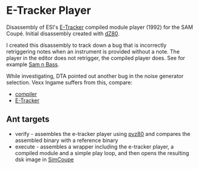 # E-Tracker Player
Disassembly of ESI's [E-Tracker](https://www.worldofsam.org/products/e-tracker) compiled module player (1992) for the SAM Coupé.
Initial disassembly created with [dZ80](http://www.inkland.org.uk/dz80/).

I created this disassembly to track down a bug that is incorrectly retriggering notes when an instrument is provided without a note. The player in the editor does not retrigger, the compiled player does. See for example [Sam n Bass](https://youtu.be/tytdytuiNEs).

While investigating, DTA pointed out another bug in the noise generator selection. Vexx Ingame suffers from this, compare:
- [compiler](https://www.youtube.com/watch?v=FFd92gXi4Ok)
- [E-Tracker](https://www.youtube.com/watch?v=9mwWqE5OlYs)

## Ant targets
* verify - assembles the e-tracker player using [pyz80](https://github.com/simonowen/pyz80) and compares the assembled binary with a reference binary
* execute - assembles a wrapper including the e-tracker player, a compiled module and a simple play loop, and then opens the resulting dsk image in [SimCoupe](https://github.com/simonowen/simcoupe)
